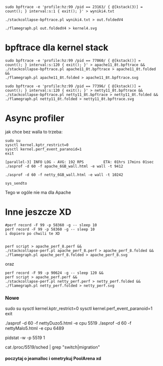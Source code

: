 ```shell
sudo bpftrace -e 'profile:hz:99 /pid == 23163/ { @[kstack(3)] = count(); } interval:s:1 { exit(); }' > wyniki4.txt
```


```shell
./stackcollapse-bpftrace.pl wyniki4.txt > out.foldedV4
```

```shell
./flamegraph.pl out.foldedV4 > kernel4.svg
```

# bpftrace dla kernel stack
```shell
sudo bpftrace -e 'profile:hz:99 /pid == 77060/ { @[kstack()] = count(); } interval:s:120 { exit(); }' > apache11_8t.bpftrace &&
./stackcollapse-bpftrace.pl apache11_8t.bpftrace > apache11_8t.folded && 
./flamegraph.pl apache11_8t.folded > apache11_8t.bpftrace.svg
```

```shell
sudo bpftrace -e 'profile:hz:99 /pid == 77396/ { @[kstack()] = count(); } interval:s:120 { exit(); }' > netty11_8t.bpftrace &&
./stackcollapse-bpftrace.pl netty11_8t.bpftrace > netty11_8t.folded && 
./flamegraph.pl netty11_8t.folded > netty11_8t.bpftrace.svg
```


# Async profiler


jak chce bez walla to trzeba:
```shell
sudo su
sysctl kernel.kptr_restrict=0
sysctl kernel.perf_event_paranoid=1
exit
```

```shell
[parallel-3] INFO LOG - AVG: 192 RPS 		 ETA: 01hrs 17mins 01sec
./asprof -d 60 -f apache_6GB_wall.html -e wall -t 9412
```

```shell
./asprof -d 60 -f netty_6GB_wall.html -e wall -t 10242
```




```text
sys_sendto
```

Tego w ogóle nie ma dla Apache


# Inne jeszcze XD
```shell
#perf record -F 99 -p 58360 -g -- sleep 10
perf record -F 99 -p 58360 -g -- sleep 10
i dopiero po chwili te XD


perf script > apache_perf_8.perf &&
./stackcollapse-perf.pl apache_perf_8.perf > apache_perf_8.folded && 
./flamegraph.pl apache_perf_8.folded > apache_perf_8.svg
```

oraz
```shell
perf record -F 99 -p 90624 -g -- sleep 120 && 
perf script > apache_perf.perf &&
./stackcollapse-perf.pl netty_perf.perf > netty_perf.folded && 
./flamegraph.pl netty_perf.folded > netty_perf.svg
```



### Nowe

sudo su
sysctl kernel.kptr_restrict=0
sysctl kernel.perf_event_paranoid=1
exit

./asprof -d 60 -f nettyDuzo5.html -e cpu 5519
./asprof -d 60 -f nettyMalo5.html -e cpu 6489


pidstat -w -p 5519 1


cat /proc/5519/sched | grep "switch\|migration"


#### poczytaj o jeamalloc i ometrykuj PoolArena xd